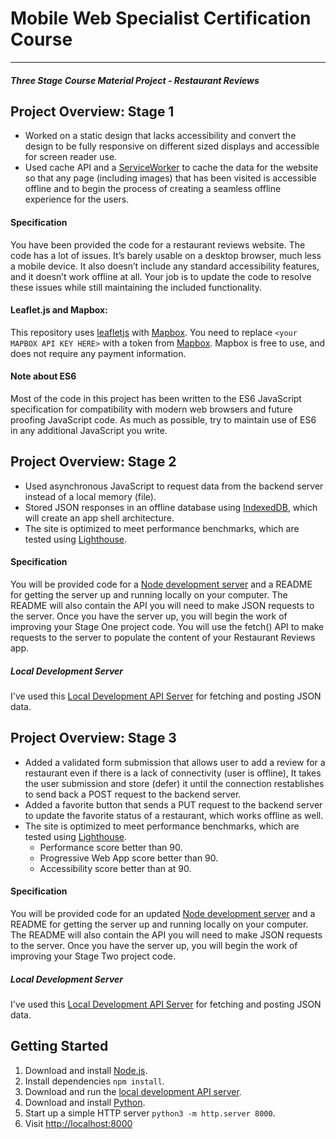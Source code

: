 # Mobile Web Specialist Certification Course
---
#### _Three Stage Course Material Project - Restaurant Reviews_

## Project Overview: Stage 1

- Worked on a static design that lacks accessibility and convert the design to be fully responsive on different sized displays and accessible for screen reader use.
- Used cache API and a [ServiceWorker](https://developers.google.com/web/fundamentals/primers/service-workers/) to cache the data for the website so that any page (including images) that has been visited is accessible offline and to begin the process of creating a seamless offline experience for the users.

#### Specification

You have been provided the code for a restaurant reviews website. The code has a lot of issues. It’s barely usable on a desktop browser, much less a mobile device. It also doesn’t include any standard accessibility features, and it doesn’t work offline at all. Your job is to update the code to resolve these issues while still maintaining the included functionality. 

#### Leaflet.js and Mapbox:

This repository uses [leafletjs](https://leafletjs.com/) with [Mapbox](https://www.mapbox.com/). You need to replace `<your MAPBOX API KEY HERE>` with a token from [Mapbox](https://www.mapbox.com/). Mapbox is free to use, and does not require any payment information. 

#### Note about ES6

Most of the code in this project has been written to the ES6 JavaScript specification for compatibility with modern web browsers and future proofing JavaScript code. As much as possible, try to maintain use of ES6 in any additional JavaScript you write. 


## Project Overview: Stage 2

- Used asynchronous JavaScript to request data from the backend server instead of a local memory (file).
- Stored JSON responses in an offline database using [IndexedDB](https://developers.google.com/web/ilt/pwa/working-with-indexeddb/), which will create an app shell architecture.
- The site is optimized to meet performance benchmarks, which are tested using [Lighthouse](https://developers.google.com/web/tools/lighthouse/).


#### Specification

You will be provided code for a [Node development server](https://github.com/udacity/mws-restaurant-stage-2) and a README for getting the server up and running locally on your computer. The README will also contain the API you will need to make JSON requests to the server. Once you have the server up, you will begin the work of improving your Stage One project code. You will use the fetch() API to make requests to the server to populate the content of your Restaurant Reviews app.

##### Local Development Server

I've used this [Local Development API Server](https://github.com/udacity/mws-restaurant-stage-2) for fetching and posting JSON data.


## Project Overview: Stage 3

- Added a validated form submission that allows user to add a review for a restaurant even if there is a lack of connectivity (user is offline), It takes the user submission and store (defer) it until the connection restablishes to send back a POST request to the backend server.
- Added a favorite button that sends a PUT request to the backend server to update the favorite status of a restaurant, which works offline as well.
- The site is optimized to meet performance benchmarks, which are tested using [Lighthouse](https://developers.google.com/web/tools/lighthouse/).
    - Performance score better than 90.
    - Progressive Web App score better than 90.
    - Accessibility score better than at 90.

#### Specification
You will be provided code for an updated [Node development server](ttps://github.com/udacity/mws-restaurant-stage-3) and a README for getting the server up and running locally on your computer. The README will also contain the API you will need to make JSON requests to the server. Once you have the server up, you will begin the work of improving your Stage Two project code.

##### Local Development Server

I've used this [Local Development API Server](https://github.com/udacity/mws-restaurant-stage-3) for fetching and posting JSON data.


## Getting Started

1. Download and install [Node.js](https://nodejs.org/en/download/).
2. Install dependencies `npm install`.
3. Download and run the [local development API server](https://github.com/udacity/mws-restaurant-stage-3).
4. Download and install [Python](https://www.python.org/).
5. Start up a simple HTTP server `python3 -m http.server 8000`. 
6. Visit [http://localhost:8000](http://localhost:8000)

